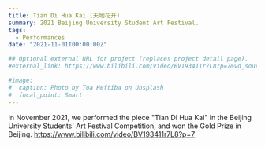 ```yaml
---
title: Tian Di Hua Kai (天地花开)
summary: 2021 Beijing University Student Art Festival.
tags:
  - Performances
date: "2021-11-01T00:00:00Z"

## Optional external URL for project (replaces project detail page).
#external_link: https://www.bilibili.com/video/BV193411r7L8?p=7&vd_source=1fc9130b56263abd2eb79d2dfc4ee34f

#image:
#  caption: Photo by Toa Heftiba on Unsplash
#  focal_point: Smart
---
```


In November 2021, we performed the piece "Tian Di Hua Kai" in the Beijing University Students' Art Festival Competition, and won the Gold Prize in Beijing.
https://www.bilibili.com/video/BV193411r7L8?p=7